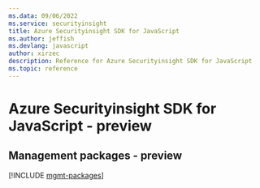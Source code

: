 ```yaml
---
ms.data: 09/06/2022
ms.service: securityinsight
title: Azure Securityinsight SDK for JavaScript
ms.author: jeffish
ms.devlang: javascript
author: xirzec
description: Reference for Azure Securityinsight SDK for JavaScript
ms.topic: reference
---
```

# Azure Securityinsight SDK for JavaScript - preview

## Management packages - preview
[!INCLUDE [mgmt-packages](securityinsight-mgmt-index.md)]